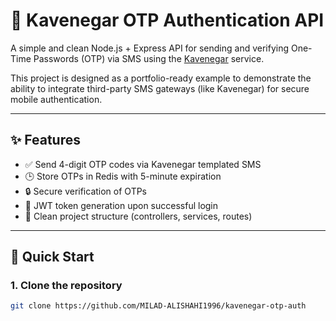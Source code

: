 # 🔐 Kavenegar OTP Authentication API

A simple and clean Node.js + Express API for sending and verifying One-Time Passwords (OTP) via SMS using the [Kavenegar](https://kavenegar.com) service.

This project is designed as a portfolio-ready example to demonstrate the ability to integrate third-party SMS gateways (like Kavenegar) for secure mobile authentication.

---

## ✨ Features

- ✅ Send 4-digit OTP codes via Kavenegar templated SMS
- 🕒 Store OTPs in Redis with 5-minute expiration
- 🔒 Secure verification of OTPs
- 📱 JWT token generation upon successful login
- 🧩 Clean project structure (controllers, services, routes)

---

## 🚀 Quick Start

### 1. Clone the repository

```bash
git clone https://github.com/MILAD-ALISHAHI1996/kavenegar-otp-auth

